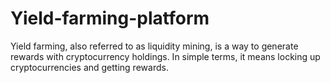 # Yield-farming-platform
Yield farming, also referred to as liquidity mining, is a way to generate rewards with cryptocurrency holdings. In simple terms, it means locking up cryptocurrencies and getting rewards.
